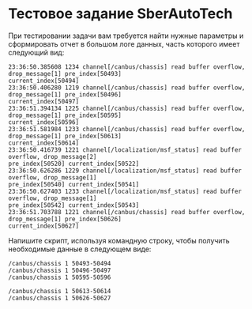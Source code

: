 # Тестовое задание SberAutoTech

При тестировании задачи вам требуется найти нужные параметры и сформировать отчет в большом
логе данных, часть которого имеет следующий вид:
```
23:36:50.385608 1234 channel[/canbus/chassis] read buffer overflow, drop_message[1] pre_index[50493]
current_index[50494]
23:36:50.406280 1219 channel[/canbus/chassis] read buffer overflow, drop_message[1] pre_index[50496]
current_index[50497]
23:36:51.394134 1225 channel[/canbus/chassis] read buffer overflow, drop_message[1] pre_index[50595]
current_index[50596]
23:36:51.581984 1233 channel[/canbus/chassis] read buffer overflow, drop_message[1] pre_index[50613]
current_index[50614]
23:36:50.416739 1221 channel[/localization/msf_status] read buffer overflow, drop_message[2]
pre_index[50520] current_index[50522]
23:36:50.626286 1229 channel[/localization/msf_status] read buffer overflow, drop_message[1]
pre_index[50540] current_index[50541]
23:36:50.627403 1233 channel[/localization/msf_status] read buffer overflow, drop_message[1]
pre_index[50542] current_index[50543]
23:36:51.703788 1221 channel[/canbus/chassis] read buffer overflow, drop_message[1] pre_index[50626]
current_index[50627]
```
Напишите скрипт, используя командную строку, чтобы получить необходимые данные в следующем
виде:
```
/canbus/chassis 1 50493-50494
/canbus/chassis 1 50496-50497
/canbus/chassis 1 50595-50596

/canbus/chassis 1 50613-50614
/canbus/chassis 1 50626-50627
```
